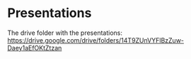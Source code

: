 # Presentations
The drive folder with the presentations:
https://drive.google.com/drive/folders/14T9ZUnVYFlBzZuw-Daey1aEfOKtZtzan
